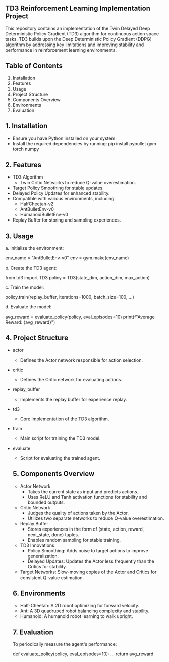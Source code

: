   ## TD3 Reinforcement Learning Implementation Project

  This repository contains an implementation of the Twin Delayed Deep Deterministic Policy Gradient (TD3) algorithm for continuous action space tasks.
  TD3 builds upon the Deep Deterministic Policy Gradient (DDPG) algorithm by addressing key limitations and improving stability and performance in reinforcement learning environments.


  ## Table of Contents
  
  1. Installation
  2. Features
  3. Usage
  4. Project Structure
  5. Components Overview
  6. Environments
  7. Evaluation


  ## 1. Installation

  - Ensure you have Python installed on your system.
  - Install the required dependencies by running:
  pip install pybullet gym torch numpy
  

  ## 2. Features
     
  - TD3 Algorithm
    * Twin Critic Networks to reduce Q-value overestimation.
  - Target Policy Smoothing for stable updates.
  - Delayed Policy Updates for enhanced stability.
  - Compatible with various environments, including:
    * HalfCheetah-v2
    * AntBulletEnv-v0
    * HumanoidBulletEnv-v0
  - Replay Buffer for storing and sampling experiences.


  ## 3. Usage

  a. Initialize the environment:

  env_name = "AntBulletEnv-v0"
  env = gym.make(env_name)

  b. Create the TD3 agent:

  from td3 import TD3
  policy = TD3(state_dim, action_dim, max_action)
  
  c. Train the model:

  policy.train(replay_buffer, iterations=1000, batch_size=100, ...)

  d. Evaluate the model:

  avg_reward = evaluate_policy(policy, eval_episodes=10)
  print(f"Average Reward: {avg_reward}")


  ## 4. Project Structure

- actor
    * Defines the Actor network responsible for action selection.
- critic
    * Defines the Critic network for evaluating actions.
- replay_buffer
    * Implements the replay buffer for experience replay.
- td3
    * Core implementation of the TD3 algorithm.
- train
    * Main script for training the TD3 model.
- evaluate
    * Script for evaluating the trained agent.


  ## 5. Components Overview

  - Actor Network
    * Takes the current state as input and predicts actions.
    * Uses ReLU and Tanh activation functions for stability and bounded outputs.
  - Critic Network
    * Judges the quality of actions taken by the Actor.
    * Utilizes two separate networks to reduce Q-value overestimation.
  - Replay Buffer
    * Stores experiences in the form of (state, action, reward, next_state, done) tuples.
    * Enables random sampling for stable training.
  - TD3 Innovations
    * Policy Smoothing: Adds noise to target actions to improve generalization.
    * Delayed Updates: Updates the Actor less frequently than the Critics for stability.
  - Target Networks: Slow-moving copies of the Actor and Critics for consistent Q-value estimation.


  ## 6. Environments
     
  - Half-Cheetah: A 2D robot optimizing for forward velocity.
  -  Ant: A 3D quadruped robot balancing complexity and stability.
  - Humanoid: A humanoid robot learning to walk upright.


  ## 7. Evaluation
     
  To periodically measure the agent's performance:
  
  def evaluate_policy(policy, eval_episodes=10):
    ...
    return avg_reward
